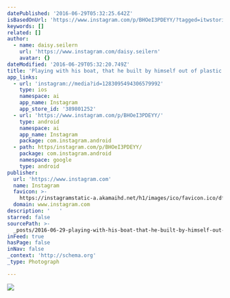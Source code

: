 ```yaml
---
datePublished: '2016-06-29T05:32:25.642Z'
isBasedOnUrl: 'https://www.instagram.com/p/BHOeI3PDEYY/?tagged=itwstories'
keywords: []
related: []
author:
  - name: daisy.seilern
    url: 'https://www.instagram.com/daisy.seilern'
    avatar: {}
dateModified: '2016-06-29T05:32:20.749Z'
title: 'Playing with his boat, that he built by himself out of plastic bottles ⛵️ '
app_links:
  - url: 'instagram://media?id=1283095494306579992'
    type: ios
    namespace: ai
    app_name: Instagram
    app_store_id: '389801252'
  - url: 'https://www.instagram.com/p/BHOeI3PDEYY/'
    type: android
    namespace: ai
    app_name: Instagram
    package: com.instagram.android
  - path: https/instagram.com/p/BHOeI3PDEYY/
    package: com.instagram.android
    namespace: google
    type: android
publisher:
  url: 'https://www.instagram.com'
  name: Instagram
  favicon: >-
    https://instagramstatic-a.akamaihd.net/h1/images/ico/favicon.ico/dfa85bb1fd63.ico
  domain: www.instagram.com
description: '   '
starred: false
sourcePath: >-
  _posts/2016-06-29-playing-with-his-boat-that-he-built-by-himself-out-of-plast.md
inFeed: true
hasPage: false
inNav: false
_context: 'http://schema.org'
_type: Photograph

---
```

![   ](https://imgflo.herokuapp.com/graph/vahj1ThiexotieMo/f827f514db06e370d1986634b09016a2/croprotate.jpg?cropheight=435&cropwidth=640&degrees=0&input=https%3A%2F%2Fscontent.cdninstagram.com%2Ft51.2885-15%2Fs640x640%2Fsh0.08%2Fe35%2F13532073_1656199091372027_443938712_n.jpg%3Fig_cache_key%3DMTI4MzA5NTQ5NDMwNjU3OTk5Mg%253D%253D.2&x=0&y=106)